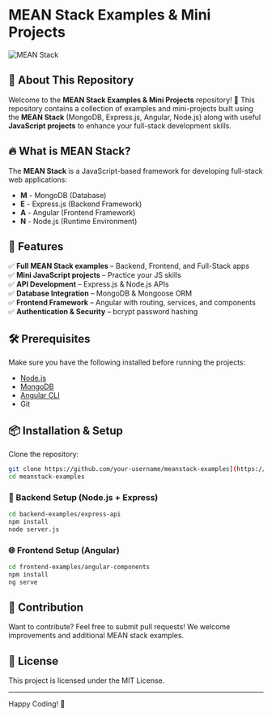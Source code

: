 # MEAN Stack Examples & Mini Projects

![MEAN Stack](https://upload.wikimedia.org/wikipedia/commons/b/b1/Meanstack-624x250.jpg)

## 📌 About This Repository
Welcome to the **MEAN Stack Examples & Mini Projects** repository! 🚀 This repository contains a collection of examples and mini-projects built using the **MEAN Stack** (MongoDB, Express.js, Angular, Node.js) along with useful **JavaScript projects** to enhance your full-stack development skills.

## 🔥 What is MEAN Stack?
The **MEAN Stack** is a JavaScript-based framework for developing full-stack web applications:
- **M** - MongoDB (Database)
- **E** - Express.js (Backend Framework)
- **A** - Angular (Frontend Framework)
- **N** - Node.js (Runtime Environment)

## 🚀 Features
✅ **Full MEAN Stack examples** – Backend, Frontend, and Full-Stack apps  
✅ **Mini JavaScript projects** – Practice your JS skills  
✅ **API Development** – Express.js & Node.js APIs  
✅ **Database Integration** – MongoDB & Mongoose ORM  
✅ **Frontend Framework** – Angular with routing, services, and components  
✅ **Authentication & Security** – bcrypt password hashing  

## 🛠️ Prerequisites
Make sure you have the following installed before running the projects:
- [Node.js](https://nodejs.org/)
- [MongoDB](https://www.mongodb.com/)
- [Angular CLI](https://angular.io/cli)
- Git

## 📦 Installation & Setup
Clone the repository:
```sh
git clone https://github.com/your-username/meanstack-examples](https://github.com/21MH1A0579/MEAN-STACK-2.git
cd meanstack-examples
```

### 🔧 Backend Setup (Node.js + Express)
```sh
cd backend-examples/express-api
npm install
node server.js
```

### 🌐 Frontend Setup (Angular)
```sh
cd frontend-examples/angular-components
npm install
ng serve
```

## 🎯 Contribution
Want to contribute? Feel free to submit pull requests! We welcome improvements and additional MEAN stack examples.

## 📜 License
This project is licensed under the MIT License.

---
Happy Coding! 🚀

